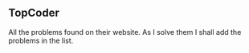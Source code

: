 TopCoder
-------------

All the problems found on their website. As I solve them I shall add the problems in the list.